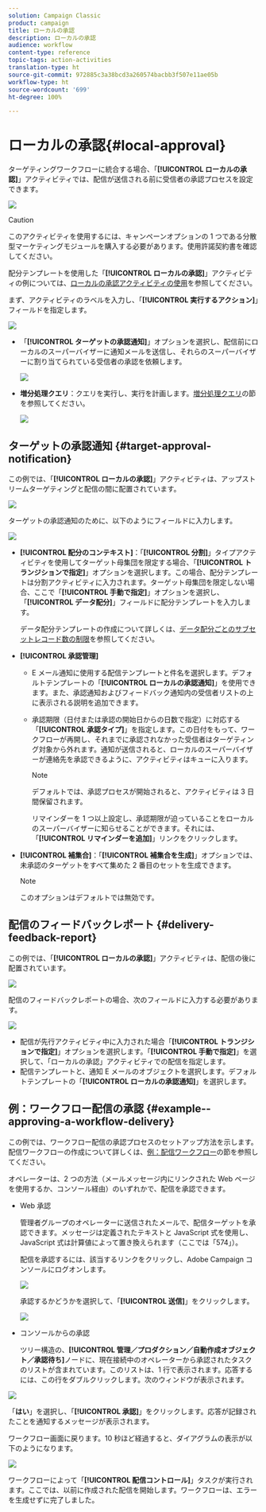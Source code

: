 ```yaml
---
solution: Campaign Classic
product: campaign
title: ローカルの承認
description: ローカルの承認
audience: workflow
content-type: reference
topic-tags: action-activities
translation-type: ht
source-git-commit: 972885c3a38bcd3a260574bacbb3f507e11ae05b
workflow-type: ht
source-wordcount: '699'
ht-degree: 100%

---
```



# ローカルの承認{#local-approval}

ターゲティングワークフローに統合する場合、「**[!UICONTROL ローカルの承認]**」アクティビティでは、配信が送信される前に受信者の承認プロセスを設定できます。

![](assets/local_validation_0.png)

>[!CAUTION]
>
>このアクティビティを使用するには、キャンペーンオプションの 1 つである分散型マーケティングモジュールを購入する必要があります。使用許諾契約書を確認してください。

配分テンプレートを使用した「**[!UICONTROL ローカルの承認]**」アクティビティの例については、[ローカルの承認アクティビティの使用](../../workflow/using/using-the-local-approval-activity.md)を参照してください。

まず、アクティビティのラベルを入力し、「**[!UICONTROL 実行するアクション]**」フィールドを指定します。

![](assets/local_validation_1.png)

* 「**[!UICONTROL ターゲットの承認通知]**」オプションを選択し、配信前にローカルのスーパーバイザーに通知メールを送信し、それらのスーパーバイザーに割り当てられている受信者の承認を依頼します。

   ![](assets/local_validation_intro_2.png)

* **増分処理クエリ**：クエリを実行し、実行を計画します。[増分処理クエリ](../../workflow/using/incremental-query.md)の節を参照してください。

   ![](assets/local_validation_intro_3.png)

## ターゲットの承認通知 {#target-approval-notification}

この例では、「**[!UICONTROL ローカルの承認]**」アクティビティは、アップストリームターゲティングと配信の間に配置されています。

![](assets/local_validation_2.png)

ターゲットの承認通知のために、以下のようにフィールドに入力します。

![](assets/local_validation_3.png)

* **[!UICONTROL 配分のコンテキスト]**：「**[!UICONTROL 分割]**」タイプアクティビティを使用してターゲット母集団を限定する場合、「**[!UICONTROL トランジションで指定]**」オプションを選択します。この場合、配分テンプレートは分割アクティビティに入力されます。ターゲット母集団を限定しない場合、ここで「**[!UICONTROL 手動で指定]**」オプションを選択し、「**[!UICONTROL データ配分]**」フィールドに配分テンプレートを入力します。

   データ配分テンプレートの作成について詳しくは、[データ配分ごとのサブセットレコード数の制限](../../workflow/using/split.md#limiting-the-number-of-subset-records-per-data-distribution)を参照してください。

* **[!UICONTROL 承認管理]**

   * E メール通知に使用する配信テンプレートと件名を選択します。デフォルトテンプレートの「**[!UICONTROL ローカルの承認通知]**」を使用できます。また、承認通知およびフィードバック通知内の受信者リストの上に表示される説明を追加できます。
   * 承認期限（日付または承認の開始日からの日数で指定）に対応する「**[!UICONTROL 承認タイプ]**」を指定します。この日付をもって、ワークフローが再開し、それまでに承認されなかった受信者はターゲティング対象から外れます。通知が送信されると、ローカルのスーパーバイザーが連絡先を承認できるように、アクティビティはキューに入ります。

      >[!NOTE]
      >
      >デフォルトでは、承認プロセスが開始されると、アクティビティは 3 日間保留されます。

      リマインダーを 1 つ以上設定し、承認期限が迫っていることをローカルのスーパーバイザーに知らせることができます。それには、「**[!UICONTROL リマインダーを追加]**」リンクをクリックします。

* **[!UICONTROL 補集合]**：「**[!UICONTROL 補集合を生成]**」オプションでは、未承認のターゲットをすべて集めた 2 番目のセットを生成できます。

   >[!NOTE]
   >
   >このオプションはデフォルトでは無効です。

## 配信のフィードバックレポート {#delivery-feedback-report}

この例では、「**[!UICONTROL ローカルの承認]**」アクティビティは、配信の後に配置されています。

![](assets/local_validation_4.png)

配信のフィードバックレポートの場合、次のフィールドに入力する必要があります。

![](assets/local_validation_workflow_4.png)

* 配信が先行アクティビティ中に入力された場合「**[!UICONTROL トランジションで指定]**」オプションを選択します。「**[!UICONTROL 手動で指定]**」を選択して、「ローカルの承認」アクティビティでの配信を指定します。
* 配信テンプレートと、通知 E メールのオブジェクトを選択します。デフォルトテンプレートの「**[!UICONTROL ローカルの承認通知]**」を選択します。

## 例：ワークフロー配信の承認 {#example--approving-a-workflow-delivery}

この例では、ワークフロー配信の承認プロセスのセットアップ方法を示します。配信ワークフローの作成について詳しくは、[例：配信ワークフロー](../../workflow/using/delivery.md#example--delivery-workflow)の節を参照してください。

オペレーターは、2 つの方法（メールメッセージ内にリンクされた Web ページを使用するか、コンソール経由）のいずれかで、配信を承認できます。

* Web 承認

   管理者グループのオペレーターに送信されたメールで、配信ターゲットを承認できます。メッセージは定義されたテキストと JavaScript 式を使用し、JavaScript 式は計算値によって置き換えられます（ここでは「574」）。

   配信を承認するには、該当するリンクをクリックし、Adobe Campaign コンソールにログオンします。

   ![](assets/new-workflow-valid-webaccess.png)

   承認するかどうかを選択して、「**[!UICONTROL 送信]**」をクリックします。

   ![](assets/new-workflow-valid-webaccess-confirm.png)

* コンソールからの承認

   ツリー構造の、**[!UICONTROL 管理／プロダクション／自動作成オブジェクト／承認待ち]**&#x200B;ノードに、現在接続中のオペレーターから承認されたタスクのリストが含まれています。このリストは、1 行で表示されます。応答するには、この行をダブルクリックします。次のウィンドウが表示されます。

![](assets/new-workflow-7.png)

「**はい**」を選択し、「**[!UICONTROL 承認]**」をクリックします。応答が記録されたことを通知するメッセージが表示されます。

ワークフロー画面に戻ります。10 秒ほど経過すると、ダイアグラムの表示が以下のようになります。

![](assets/new-workflow-8.png)

ワークフローによって「**[!UICONTROL 配信コントロール]**」タスクが実行されます。ここでは、以前に作成された配信を開始します。ワークフローは、エラーを生成せずに完了しました。
